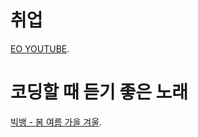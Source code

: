 취업
==
[EO YOUTUBE](https://www.youtube.com/watch?v=wfInwxT0UUA&t=438s).



코딩할 때 듣기 좋은 노래
==
[빅뱅 - 봄 여름 가을 겨울](https://www.youtube.com/watch?v=eN5mG_yMDiM).
